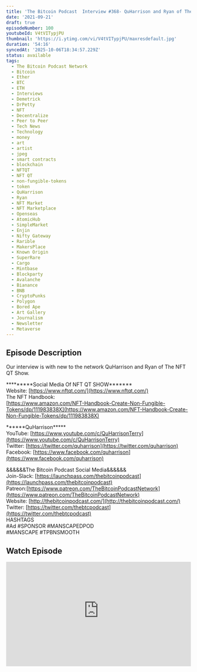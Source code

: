```yaml
---
title: 'The Bitcoin Podcast  Interview #368- QuHarrison and Ryan of The NFT QT Show'
date: '2021-09-21'
draft: true
episodeNumber: 100
youtubeId: V4tVITypjPU
thumbnail: 'https://i.ytimg.com/vi/V4tVITypjPU/maxresdefault.jpg'
duration: '54:16'
syncedAt: '2025-10-06T18:34:57.229Z'
status: available
tags:
  - The Bitcoin Podcast Network
  - Bitcoin
  - Ether
  - BTC
  - ETH
  - Interviews
  - Demetrick
  - DrPetty
  - NFT
  - Decentralize
  - Peer to Peer
  - Tech News
  - Technology
  - money
  - art
  - artist
  - jpeg
  - smart contracts
  - blockchain
  - NFTQT
  - NFT QT
  - non-fungible-tokens
  - token
  - QuHarrison
  - Ryan
  - NFT Market
  - NFT Marketplace
  - Openseas
  - AtomicHub
  - SimpleMarket
  - Enjin
  - Nifty Gateway
  - Rarible
  - MakersPlace
  - Known Origin
  - SuperRare
  - Cargo
  - Mintbase
  - Blockparty
  - Avalanche
  - Bianance
  - BNB
  - CryptoPunks
  - Polygon
  - Bored Ape
  - Art Gallery
  - Journalism
  - Newsletter
  - Metaverse
---
```

## Episode Description

Our interview is with new to the network QuHarrison and Ryan of The NFT QT Show.   
  
  
\*\*\*\*\*\*\*\*\*Social Media Of NFT QT SHOW\*\*\*\*\*\*\*  
Website: [https://www.nftqt.com/](https://www.nftqt.com/)  
The NFT Handbook:   
[https://www.amazon.com/NFT-Handbook-Create-Non-Fungible-Tokens/dp/111983838X](https://www.amazon.com/NFT-Handbook-Create-Non-Fungible-Tokens/dp/111983838X)  
  
\*\*\*\*\*\*QuHarrison\*\*\*\*\*  
YouTube: [https://www.youtube.com/c/QuHarrisonTerry](https://www.youtube.com/c/QuHarrisonTerry)  
Twitter: [https://twitter.com/quharrison](https://twitter.com/quharrison)  
Facebook: [https://www.facebook.com/quharrison](https://www.facebook.com/quharrison)  
  
  
&&&&&&The Bitcoin Podcast Social Media&&&&&&  
Join-Slack: [https://launchpass.com/thebitcoinpodcast](https://launchpass.com/thebitcoinpodcast)  
Patreon:[https://www.patreon.com/TheBitcoinPodcastNetwork](https://www.patreon.com/TheBitcoinPodcastNetwork)  
Website: [http://thebitcoinpodcast.com/](http://thebitcoinpodcast.com/)  
Twitter: [https://twitter.com/thebtcpodcast](https://twitter.com/thebtcpodcast)  
HASHTAGS  
#Ad #SPONSOR #MANSCAPEDPOD  
#MANSCAPE #TPBNSMOOTH

## Watch Episode

<div style="position: relative; padding-bottom: 56.25%; height: 0; overflow: hidden;">
  <iframe
    src="https://www.youtube-nocookie.com/embed/V4tVITypjPU"
    style="position: absolute; top: 0; left: 0; width: 100%; height: 100%;"
    frameborder="0"
    allow="accelerometer; autoplay; clipboard-write; encrypted-media; gyroscope; picture-in-picture"
    allowfullscreen
  ></iframe>
</div>

